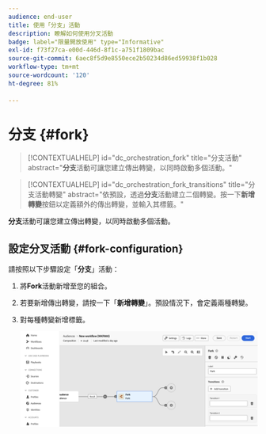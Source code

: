 ```yaml
---
audience: end-user
title: 使用「分支」活動
description: 瞭解如何使用分叉活動
badge: label="限量開放使用" type="Informative"
exl-id: f73f27ca-e00d-446d-8f1c-a751f1809bac
source-git-commit: 6aec8f5d9e8550ece2b50234d86ed59938f1b028
workflow-type: tm+mt
source-wordcount: '120'
ht-degree: 81%

---
```


# 分支 {#fork}

>[!CONTEXTUALHELP]
>id="dc_orchestration_fork"
>title="分支活動"
>abstract="**分支**&#x200B;活動可讓您建立傳出轉變，以同時啟動多個活動。"

>[!CONTEXTUALHELP]
>id="dc_orchestration_fork_transitions"
>title="分支活動轉變"
>abstract="依預設，透過&#x200B;**分支**&#x200B;活動建立二個轉變。按一下&#x200B;**新增轉變**&#x200B;按鈕以定義額外的傳出轉變，並輸入其標籤。"

**分支**&#x200B;活動可讓您建立傳出轉變，以同時啟動多個活動。

## 設定分叉活動 {#fork-configuration}

請按照以下步驟設定「**分支**」活動：

1. 將&#x200B;**Fork**&#x200B;活動新增至您的組合。
1. 若要新增傳出轉變，請按一下「**新增轉變**」。預設情況下，會定義兩種轉變。
1. 對每種轉變新增標籤。

   ![](../assets/fork.png)
